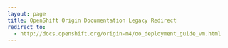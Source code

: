 ```yaml
---
layout: page
title: OpenShift Origin Documentation Legacy Redirect
redirect_to:
  - http://docs.openshift.org/origin-m4/oo_deployment_guide_vm.html
---
```

